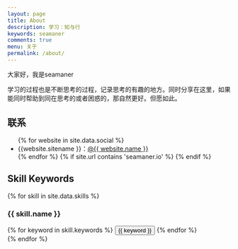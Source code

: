 ```yaml
---
layout: page
title: About
description: 学习：知与行
keywords: seamaner
comments: true
menu: 关于
permalink: /about/
---
```

大家好，我是seamaner

学习的过程也是不断思考的过程，记录思考的有趣的地方。同时分享在这里，如果能同时帮助到同在思考的或者困惑的，那自然更好。但愿如此。


## 联系

<ul>
{% for website in site.data.social %}
<li>{{website.sitename }}：<a href="{{ website.url }}" target="_blank">@{{ website.name }}</a></li>
{% endfor %}
{% if site.url contains 'seamaner.io' %}
{% endif %}
</ul>


## Skill Keywords

{% for skill in site.data.skills %}
### {{ skill.name }}
<div class="btn-inline">
{% for keyword in skill.keywords %}
<button class="btn btn-outline" type="button">{{ keyword }}</button>
{% endfor %}
</div>
{% endfor %}
